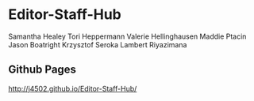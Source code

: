 # Editor-Staff-Hub
Samantha Healey
Tori Heppermann
Valerie Hellinghausen
Maddie Ptacin 
Jason Boatright
Krzysztof Seroka
Lambert Riyazimana


## Github Pages
http://j4502.github.io/Editor-Staff-Hub/
